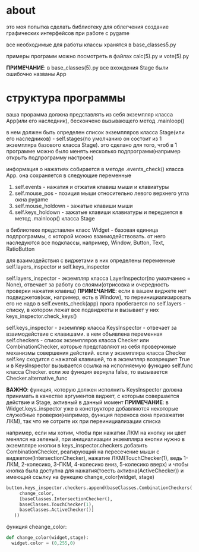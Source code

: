 # about

это моя попытка сделать библиотеку для облегчения создание графических интерфейсов при работе с pygame

все необходимые для работы классы хранятся в base_classes5.py

примеры программ можно посмотреть в файлах calc(5).py и vote(5).py

__ПРИМЕЧАНИЕ__: в base_classes(5).py все вхождения Stage были ошибочно названы App

# структура программы

ваша прорамма должна представлять из себя экземпляр класса App(или его наследник), бескончено вызывающего метод .mainloop()

в нем должен быть определен список экземпляров класса Stage(или его наследников) - self.stages(по умолчанию он состоит из 1 экземпляра базового класса Stage).
это сделано для того, чтоб в 1 программе можно было менять несколько подпрограмм(например открыть подпрограмму настроек)

информация о нажатиях собирается в методе .events_check() класса App. она сохраняется в следующие переменные
1. self.events - нажатия и отжатия клавиш мыши и клавиатуры
2. self.mouse_pos - позиция мыши относительно левого верхнего угла окна pygame
3. self.mouse_holdown - зажатые клавиши мыши
4. self.keys_holdown - зажатые клавиши клавиатуры
и передается в метод .mainloop() класса Stage

в библиотеке представлен класс Widget - базовая единица подпрограммы, с которой можно взаимодействовать.
от него наследуются все подклассы, например, Window, Button, Text, RatioButton

для взаимодействия с виджетами в них определены переменные self.layers_inspector и self.keys_inspector

self.layers_inspector - экземпляр класса LayerInspector(по умолчанию = None), отвечает за работу со слоями(отрисовка и очередность проверки нажатия клавиш)
__ПРИМЕЧАНИЕ__: если в вашем виджете нет подвиджетов(как, например, есть в Window), то переинициализировать его не надо
в self.events_check(app) прога пробегается по self.layers - списку, в котором лежат все подвиджеты и вызывает у них keys_inspector.check_keys()

self.keys_inspector - экземпляр класса KeysInspector - отвечает за взаимодействие с клавишами. 
в нем объявлена переменная self.checkers - список экземпляров класса Checker или CombinationChecker, 
которые представляют из себя проверчоные механизмы совершения действий. 
если у экземпляра класса Checker self.key сходится с нажатой клавишей, то в экземпляр возврещает True и в KeysInspector вызывается ссылка на исполняемую функцию self.func класса Checker.
если же функция вернула false, то вызывается Checker.alternative_func

__ВАЖНО__: функция, которую должен исполнить KeysInspector должна принимать в качестве аргументов виджет, с которым совершается действие и Stage, активный в данный момент
__ПРИМЕЧАНИЕ__: в Widget.keys_inspector уже в конструкторе добавляются некоторые служебные проверки(например, функция переноса окна призажатии ЛКМ), так что не сотрите их при переинициализации списка  

например, если мы хотим, чтобы при нажатии ЛКМ на кнопку ии цвет менялся на зеленый, при инициализации экземпляра кнопки нужно в экземпляре кнопки в keys_inspector.checkers добавить CombinationChecker, 
реагирующий на пересечение мыши с виджетом(IntersectionChecker), нажатие ЛКМ(TouchChecker(1), ведь 1-ЛКМ, 2-колесико, 3-ПКМ, 4-колесико вниз, 5-колесико вверх)
и чтобы кнопка была доступна для нажатия(тоесть активна(ActiveChecker)) и имеющий ссылку на функцию change_color(widget, stage)

```python
button.keys_inspector.checkers.append(baseClasses.CombinationCheckers(
     change_color,
     [baseClasses.IntersectionChecker(),
     baseClasses.TouchChecker(1),
     baseClasses.ActiveChecker()]
   ))
```

функция cheange_color:
```python
def change_color(widget,stage):
  widget.color = (0,255,0)
```

